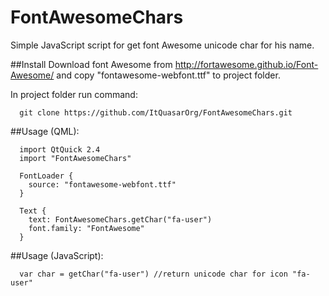 # FontAwesomeChars
Simple JavaScript script for get font Awesome unicode char for his name.

##Install
Download font Awesome from http://fortawesome.github.io/Font-Awesome/ and copy "fontawesome-webfont.ttf" to project folder.

In project folder run command:
~~~~~~{.sh}
  git clone https://github.com/ItQuasarOrg/FontAwesomeChars.git
~~~~~~

##Usage (QML):
~~~~~~{.qml}
  import QtQuick 2.4
  import "FontAwesomeChars"
 
  FontLoader {
    source: "fontawesome-webfont.ttf"
  }
 
  Text {
    text: FontAwesomeChars.getChar("fa-user")
    font.family: "FontAwesome"
  }
~~~~~~

##Usage (JavaScript):
~~~~~~{.js}
  var char = getChar("fa-user") //return unicode char for icon "fa-user"
~~~~~~
